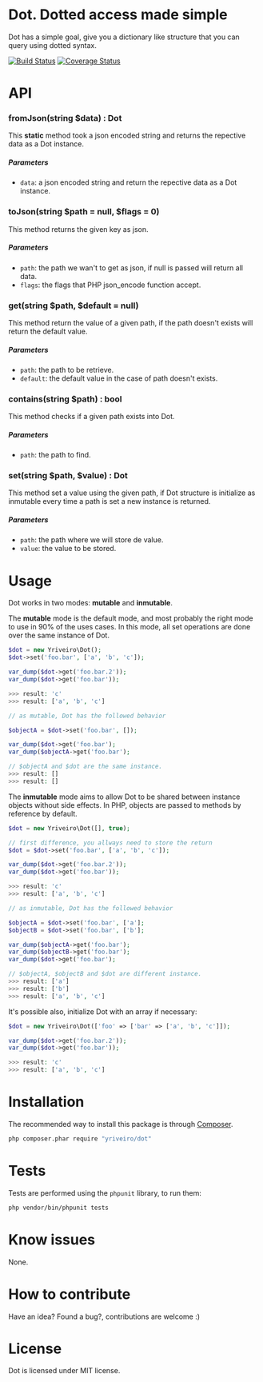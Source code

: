 # Dot. Dotted access made simple

Dot has a simple goal, give you a dictionary like structure that you can query using dotted syntax.

[![Build Status](https://travis-ci.org/yriveiro/dot.svg?branch=master)](https://travis-ci.org/yriveiro/dot)
[![Coverage Status](https://coveralls.io/repos/github/yriveiro/dot/badge.svg?branch=master)](https://coveralls.io/github/yriveiro/dot?branch=master)

# API

### fromJson(string $data) : Dot

This **static** method took a json encoded string and returns the repective data as a Dot instance.

##### Parameters
* `data`: a json encoded string and return the repective data as a Dot instance.

### toJson(string $path = null, $flags = 0)

This method returns the given key as json.

##### Parameters

* `path`: the path we wan't to get as json, if null is passed will return all data.
* `flags`: the flags that PHP json_encode function accept.


### get(string $path, $default = null)

This method return the value of a given path, if the path doesn't exists will return the default value.

##### Parameters
* `path`: the path to be retrieve.
* `default`: the default value in the case of path doesn't exists.


### contains(string $path) : bool

This method checks if a given path exists into Dot.

##### Parameters
* `path`: the path to find.


### set(string $path, $value) : Dot

This method set a value using the given path, if Dot structure is initialize as inmutable every time a path is set a new instance is returned.

##### Parameters

* `path`: the path where we will store de value.
* `value`: the value to be stored.

# Usage

Dot works in two modes: **mutable** and **inmutable**.

The **mutable** mode is the default mode, and most probably the right mode to use in 90% of the uses cases. In this mode, all set operations are done over the same instance of Dot.

```php
$dot = new Yriveiro\Dot();
$dot->set('foo.bar', ['a', 'b', 'c']);

var_dump($dot->get('foo.bar.2'));
var_dump($dot->get('foo.bar'));

>>> result: 'c'
>>> result: ['a', 'b', 'c']

// as mutable, Dot has the followed behavior

$objectA = $dot->set('foo.bar', []);

var_dump($dot->get('foo.bar');
var_dump($objectA->get('foo.bar');

// $objectA and $dot are the same instance.
>>> result: []
>>> result: []
```

The **inmutable** mode aims to allow Dot to be shared between instance objects without side effects. In PHP, objects are passed to methods by reference by default.

```php
$dot = new Yriveiro\Dot([], true);

// first difference, you allways need to store the return
$dot = $dot->set('foo.bar', ['a', 'b', 'c']);

var_dump($dot->get('foo.bar.2'));
var_dump($dot->get('foo.bar'));

>>> result: 'c'
>>> result: ['a', 'b', 'c']

// as inmutable, Dot has the followed behavior

$objectA = $dot->set('foo.bar', ['a'];
$objectB = $dot->set('foo.bar', ['b'];

var_dump($objectA->get('foo.bar');
var_dump($objectB->get('foo.bar');
var_dump($dot->get('foo.bar');

// $objectA, $objectB and $dot are different instance.
>>> result: ['a']
>>> result: ['b']
>>> result: ['a', 'b', 'c']

```

It's possible also, initialize Dot with an array if necessary:

```php
$dot = new Yriveiro\Dot(['foo' => ['bar' => ['a', 'b', 'c']]);

var_dump($dot->get('foo.bar.2'));
var_dump($dot->get('foo.bar'));

>>> result: 'c'
>>> result: ['a', 'b', 'c']
```

# Installation

The recommended way to install this package is through [Composer](http://getcomposer.org/download/).

```sh
php composer.phar require "yriveiro/dot"
```

# Tests

Tests are performed using the `phpunit` library, to run them:

```sh
php vendor/bin/phpunit tests
```

# Know issues

None.

# How to contribute

Have an idea? Found a bug?, contributions are welcome :)

# License

Dot is licensed under MIT license.
